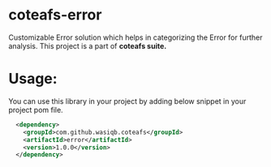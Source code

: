 # coteafs-error
Customizable Error solution which helps in categorizing the Error for further analysis. This project is a part of **coteafs suite.**

# Usage:
You can use this library in your project by adding below snippet in your project pom file.
```xml
  <dependency>
    <groupId>com.github.wasiqb.coteafs</groupId>
    <artifactId>error</artifactId>
    <version>1.0.0</version>
  </dependency>
```
